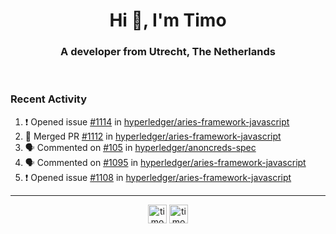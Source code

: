 <h1 align="center">Hi 👋, I'm Timo</h1>
<h3 align="center">A developer from Utrecht, The Netherlands</h3>
<br/>
<!-- https://github.com/rahuldkjain/github-profile-readme-generator --!>

<!--  <p align="left"><img src="https://github-readme-stats.vercel.app/api?username=timoglastra&show_icons=true&count_private=true&" alt="timoglastra" /></p> --!>

<!--
Github language stats
<p align="left"><img src="https://github-readme-stats.vercel.app/api/top-langs/?username=timoglastra&layout=compact" alt="timoglastra" /><p>
-->

<!-- Codestats language stats -->
<!-- <p align="left"><img src="https://codestats-readme.vercel.app/api/top-langs/?username=timoglastra&layout=compact&language_count=12" alt="timoglastra" /><p>    --!>
  
<h3>Recent Activity</h3>

<!--START_SECTION:activity-->
1. ❗️ Opened issue [#1114](https://github.com/hyperledger/aries-framework-javascript/issues/1114) in [hyperledger/aries-framework-javascript](https://github.com/hyperledger/aries-framework-javascript)
2. 🎉 Merged PR [#1112](https://github.com/hyperledger/aries-framework-javascript/pull/1112) in [hyperledger/aries-framework-javascript](https://github.com/hyperledger/aries-framework-javascript)
3. 🗣 Commented on [#105](https://github.com/hyperledger/anoncreds-spec/issues/105) in [hyperledger/anoncreds-spec](https://github.com/hyperledger/anoncreds-spec)
4. 🗣 Commented on [#1095](https://github.com/hyperledger/aries-framework-javascript/issues/1095) in [hyperledger/aries-framework-javascript](https://github.com/hyperledger/aries-framework-javascript)
5. ❗️ Opened issue [#1108](https://github.com/hyperledger/aries-framework-javascript/issues/1108) in [hyperledger/aries-framework-javascript](https://github.com/hyperledger/aries-framework-javascript)
<!--END_SECTION:activity-->

---

<p align="center">
<a href="https://twitter.com/timoglastra" target="blank"><img align="center" src="https://cdn.jsdelivr.net/npm/simple-icons@3.0.1/icons/twitter.svg" alt="timoglastra" height="30" width="30" /></a>
<a href="https://linkedin.com/in/timoglastra" target="blank"><img align="center" src="https://cdn.jsdelivr.net/npm/simple-icons@3.0.1/icons/linkedin.svg" alt="timoglastra" height="30" width="30" /></a>
</p>



